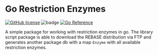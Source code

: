 # Go Restriction Enzymes

[![GitHub license](https://img.shields.io/badge/license-MIT-blue.svg)](https://github.com/koeng101/dnadesign/blob/main/LICENSE) 
![badge](https://img.shields.io/endpoint?url=https://gist.githubusercontent.com/rmcl/666285a58b7279abb160786318ac6a3c/raw/restriction-enzymes-coverage.json)
[![Go Reference](https://pkg.go.dev/badge/github.com/rmcl/restriction-enzymes.svg)](https://pkg.go.dev/github.com/rmcl/restriction-enzymes)





A simple package for working with restriction enzymes in go. The library script package is able to download the REBASE distribution via FTP and generates another package db with a map `Enzyme` with all available restriction enzymes.
